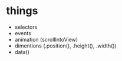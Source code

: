 # things
- selectors
- events
- animation (scrollIntoView)
- dimentions (.position(), .height(), .width())
- data()